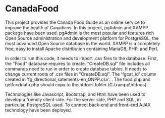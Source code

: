 # CanadaFood
This project provides the Canada Food Guide as an online service to improve the health of Canadians.
In this project, pgAdmin and XAMPP package have been used. 
pgAdmin is the most popular and features rich Open Source administration and development platform for PostgreSQL,
the most advanced Open Source database in the world.
XAMPP is a completely free, easy to install Apache distribution containing MariaDB, PHP, and Perl.

In order to run this code, it needs to import .csv files to the database. First, the "Food" database requires to create.
"CreateDB.sql" file includes all commands need to run in order to create database tables. It needs to change current roots of .csv files in "CreateDB.sql". The 'fgcat_id' column created in 'fg_directional_satements-en_ONPP.csv'.
.
The food.php and getfooddata.php should copy to the htdocs folder (C:\xampp\htdocs). 

Technologies like Javascript, Bootstrap, and Html have been used to develop a friendly client side. For the server side, PHP and SQL, in particular, PostgreSQL used. To connect back-end and front-end AJAX technology have been deployed.
